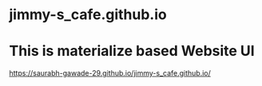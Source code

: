 # jimmy-s_cafe.github.io
# This is materialize based Website UI
https://saurabh-gawade-29.github.io/jimmy-s_cafe.github.io/
